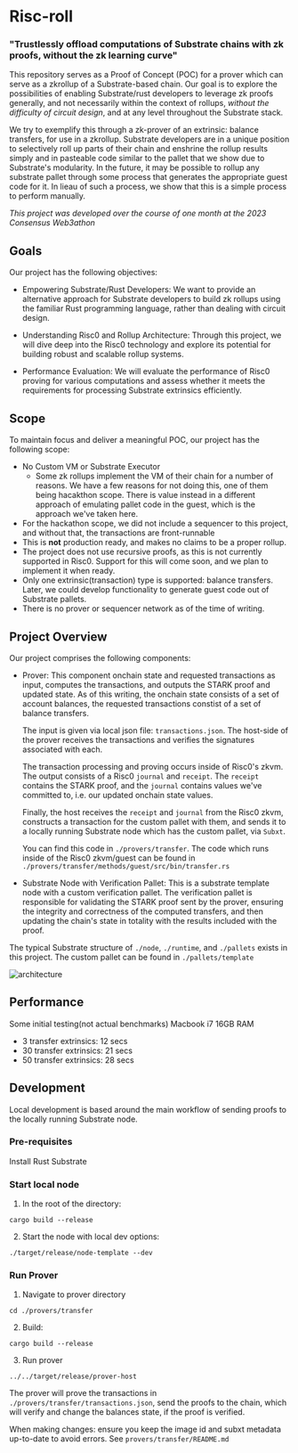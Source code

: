 # Risc-roll
### "Trustlessly offload computations of Substrate chains with zk proofs, without the zk learning curve"

This repository serves as a Proof of Concept (POC) for a prover which can serve as a zkrollup of a Substrate-based chain.  Our goal is to explore the possibilities of enabling Substrate/rust developers to leverage zk proofs generally, and not necessarily within the context of rollups, *without the difficulty of circuit design*, and at any level throughout the Substrate stack.

We try to exemplify this through a zk-prover of an extrinsic: balance transfers, for use in a zkrollup. Substrate developers are in a unique position to selectively roll up parts of their chain and enshrine the rollup results simply and in pasteable code similar to the pallet that we show due to Substrate's modularity. In the future, it may be possible to rollup any substrate pallet through some process that generates the appropriate guest code for it. In lieau of such a process, we show that this is a simple process to perform manually.

*This project was developed over the course of one month at the 2023 Consensus Web3athon*

## Goals
Our project has the following objectives:

- Empowering Substrate/Rust Developers: We want to provide an alternative approach for Substrate developers to build zk rollups using the familiar Rust programming language, rather than dealing with circuit design.

- Understanding Risc0 and Rollup Architecture: Through this project, we will dive deep into the Risc0 technology and explore its potential for building robust and scalable rollup systems.

- Performance Evaluation: We will evaluate the performance of Risc0 proving for various computations and assess whether it meets the requirements for processing Substrate extrinsics efficiently.

## Scope
To maintain focus and deliver a meaningful POC, our project has the following scope:

- No Custom VM or Substrate Executor
  - Some zk rollups implement the VM of their chain for a number of reasons. We have a few reasons for not doing this, one of them being hacakthon scope. There is value instead in a different approach of emulating pallet code in the guest, which is the approach we've taken here.
- For the hackathon scope, we did not include a sequencer to this project, and without that, the transactions are front-runnable
- This is **not** production ready, and makes no claims to be a proper rollup.
- The project does not use recursive proofs, as this is not currently supported in Risc0. Support for this will come soon, and we plan to implement it when ready.
- Only one extrinsic(transaction) type is supported: balance transfers. Later, we could develop functionality to generate guest code out of Substrate pallets.
- There is no prover or sequencer network as of the time of writing.

## Project Overview
Our project comprises the following components:

- Prover: This component onchain state and requested transactions as input, computes the transactions, and outputs the STARK proof and updated state. As of this writing, the onchain state consists of a set of account balances, the requested transactions constist of a set of balance transfers.

  The input is given via local json file: `transactions.json`. The host-side of the prover receives the transactions and verifies the signatures associated with each.

  The transaction processing and proving occurs inside of Risc0's zkvm. The output consists of a Risc0 `journal` and `receipt`. The `receipt` contains the STARK proof, and the `journal` contains values we've committed to, i.e. our updated onchain state values.

  Finally, the host receives the `receipt` and `journal` from the Risc0 zkvm, constructs a transaction for the custom pallet with them, and sends it to a locally running Substrate node which has the custom pallet, via `Subxt`.

  You can find this code in `./provers/transfer`. The code which runs inside of the Risc0 zkvm/guest can be found in `./provers/transfer/methods/guest/src/bin/transfer.rs`

- Substrate Node with Verification Pallet: This is a substrate template node with a custom verification pallet. The verification pallet is responsible for validating the STARK proof sent by the prover, ensuring the integrity and correctness of the computed transfers, and then updating the chain's state in totality with the results included with the proof.

The typical Substrate structure of `./node`, `./runtime`, and `./pallets` exists in this project. The custom pallet can be found in `./pallets/template`

![architecture](https://github.com/justinFrevert/risc-roll/assets/81839854/e799dcd9-2a38-4063-b605-f5f294e1d7f5)

## Performance
Some initial testing(not actual benchmarks)
Macbook i7 16GB RAM
- 3 transfer extrinsics: 12 secs
- 30 transfer extrinsics: 21 secs
- 50 transfer extrinsics: 28 secs

## Development
Local development is based around the main workflow of sending proofs to the locally running Substrate node.

### Pre-requisites
Install Rust
Substrate

### Start local node
1. In the root of the directory:
```shell
cargo build --release
```
2. Start the node with local dev options:
```shell
./target/release/node-template --dev
```

### Run Prover
1. Navigate to prover directory
```shell
cd ./provers/transfer
```
2. Build:
```shell
cargo build --release
```
3. Run prover
```shell
../../target/release/prover-host
```

The prover will prove the transactions in `./provers/transfer/transactions.json`, send the proofs to the chain, which will verify and change the balances state, if the proof is verified.

When making changes: ensure you keep the image id and subxt metadata up-to-date to avoid errors. See `provers/transfer/README.md`
